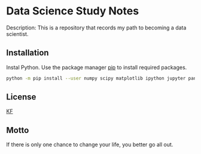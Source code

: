 # Data Science Study Notes

Description: This is a repository that records my path to becoming a data scientist. 

## Installation

Instal Python.
Use the package manager [pip](https://pip.pypa.io/en/stable/) to install required packages.

```bash
python -m pip install --user numpy scipy matplotlib ipython jupyter pandas sympy nose
```

## License

[KF](https://www.linkedin.com/in/kan-fu-70045264/)

## Motto

If there is only one chance to change your life, you better go all out.
